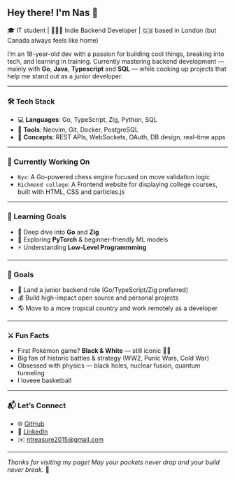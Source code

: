 ## Hey there! I'm Nas 👋

🎓 IT student | 🧑🏾‍💻 Indie Backend Developer | 🇬🇧 based in London (but Canada always feels like home)

I’m an 18-year-old dev with a passion for building cool things, breaking into tech, and learning  in training. Currently mastering backend development — mainly with **Go**, **Java**, **Typescript** and **SQL** — while cooking up projects that help me stand out as a junior developer.

---

### 🛠️ Tech Stack

- 💻 **Languages**: Go, TypeScript, Zig, Python, SQL  
- 🧰 **Tools**: Neovim, Git, Docker, PostgreSQL
- 🔌 **Concepts**: REST APIs, WebSockets, OAuth, DB design, real-time apps

---

### 🚧 Currently Working On
 
- `Nyx`: A Go-powered chess engine focused on move validation logic  
- `Richmond college`: A Frontend website for displaying college courses, built with HTML, CSS and particles.js

---

### 🧠 Learning Goals

- 🧮 Deep dive into **Go** and **Zig**
- 🧠 Exploring **PyTorch** & beginner-friendly ML models
- ⚡ Understanding **Low-Level Programmming**
---

### 🎯 Goals

- 💼 Land a junior backend role (Go/TypeScript/Zig preferred)
- 💰 Build high-impact open source and personal projects
- 🌎 Move to a more tropical country and work remotely as a developer

---

### ⚔️ Fun Facts

- First Pokémon game? **Black & White** — still iconic 🖤🤍  
- Big fan of historic battles & strategy (WW2, Punic Wars, Cold War)  
- Obsessed with physics — black holes, nuclear fusion, quantum tunneling  
- I loveee basketball

---

### 📬 Let’s Connect

- 🌐 [GitHub](https://github.com/auraluvsu)  
- 💼 [LinkedIn](https://www.linkedin.com/in/nasir-treasure-2683b532a)
- ✉️ ntreasure2015@gmail.com

---

_Thanks for visiting my page! May your packets never drop and your build never break._ 🚀
